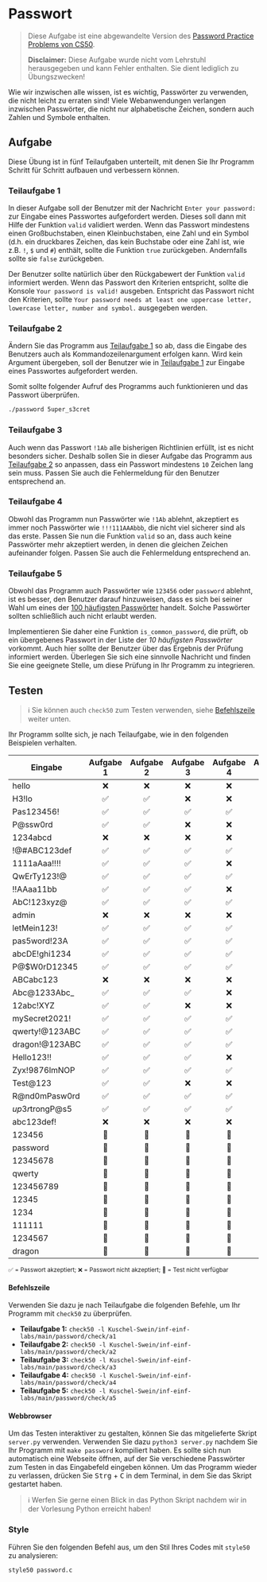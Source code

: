 # Passwort

> Diese Aufgabe ist eine abgewandelte Version des [Password Practice Problems von CS50](https://cs50.harvard.edu/x/2024/practice/password/).
>
> **Disclaimer:** Diese Aufgabe wurde nicht vom Lehrstuhl herausgegeben und kann Fehler enthalten. Sie dient lediglich zu Übungszwecken!

Wie wir inzwischen alle wissen, ist es wichtig, Passwörter zu verwenden, die nicht leicht zu erraten sind! Viele Webanwendungen verlangen inzwischen Passwörter, die nicht nur alphabetische Zeichen, sondern auch Zahlen und Symbole enthalten.

## Aufgabe

Diese Übung ist in fünf Teilaufgaben unterteilt, mit denen Sie Ihr Programm Schritt für Schritt aufbauen und verbessern können.

### Teilaufgabe 1

In dieser Aufgabe soll der Benutzer mit der Nachricht `Enter your password:` zur Eingabe eines Passwortes aufgefordert werden.
Dieses soll dann mit Hilfe der Funktion `valid` validiert werden. Wenn das Passwort mindestens einen Großbuchstaben, einen Kleinbuchstaben, eine Zahl und ein Symbol (d.h. ein druckbares Zeichen, das kein Buchstabe oder eine Zahl ist, wie z.B. `!`, `$` und `#`) enthält, sollte die Funktion `true` zurückgeben. Andernfalls sollte sie `false` zurückgeben.

Der Benutzer sollte natürlich über den Rückgabewert der Funktion `valid` informiert werden.
Wenn das Passwort den Kriterien entspricht, sollte die Konsole `Your password is valid!` ausgeben. Entspricht das Passwort nicht den Kriterien, sollte `Your password needs at least one uppercase letter, lowercase letter, number and symbol.` ausgegeben werden.

### Teilaufgabe 2

Ändern Sie das Programm aus [Teilaufgabe 1](#teilaufgabe-1) so ab, dass die Eingabe des Benutzers auch als Kommandozeilenargument erfolgen kann.
Wird kein Argument übergeben, soll der Benutzer wie in [Teilaufgabe 1](#teilaufgabe-1) zur Eingabe eines Passwortes aufgefordert werden.

Somit sollte folgender Aufruf des Programms auch funktionieren und das Passwort überprüfen.

```bash
./password 5uper_s3cret
```

<div style="page-break-after: always"></div>

### Teilaufgabe 3

Auch wenn das Passwort `!1Ab` alle bisherigen Richtlinien erfüllt, ist es nicht besonders sicher. Deshalb sollen Sie in dieser Aufgabe das Programm aus [Teilaufgabe 2](#teilaufgabe-2) so anpassen, dass ein Passwort mindestens `10` Zeichen lang sein muss. Passen Sie auch die Fehlermeldung für den Benutzer entsprechend an.

### Teilaufgabe 4

Obwohl das Programm nun Passwörter wie `!1Ab` ablehnt, akzeptiert es immer noch Passwörter wie `!!!111AAAbbb`, die nicht viel sicherer sind als das erste.
Passen Sie nun die Funktion `valid` so an, dass auch keine Passwörter mehr akzeptiert werden, in denen die gleichen Zeichen aufeinander folgen.
Passen Sie auch die Fehlermeldung entsprechend an.

### Teilaufgabe 5

Obwohl das Programm auch Passwörter wie `123456` oder `password` ablehnt, ist es besser, den Benutzer darauf hinzuweisen, dass es sich bei seiner Wahl um eines der [100 häufigsten Passwörter](https://en.wikipedia.org/wiki/Wikipedia:10,000_most_common_passwords#Top_100) handelt. Solche Passwörter sollten schließlich auch nicht erlaubt werden.

Implementieren Sie daher eine Funktion `is_common_password`, die prüft, ob ein übergebenes Passwort in der Liste der _10 häufigsten Passwörter_ vorkommt.
Auch hier sollte der Benutzer über das Ergebnis der Prüfung informiert werden. Überlegen Sie sich eine sinnvolle Nachricht und finden Sie eine geeignete Stelle, um diese Prüfung in Ihr Programm zu integrieren.

## Testen

> ℹ️ Sie können auch `check50` zum Testen verwenden, siehe [Befehlszeile](#befehlszeile) weiter unten.

Ihr Programm sollte sich, je nach Teilaufgabe, wie in den folgenden Beispielen verhalten.

<!-- some cheaty styles to make the table look good -->
<style>tr > td:not(:first-child) { text-align: center }</style>

| Eingabe         | Aufgabe 1 | Aufgabe 2 | Aufgabe 3 | Aufgabe 4 | Aufgabe 5 |
| --------------- | --------- | --------- | --------- | --------- | --------- |
| hello           | ❌        | ❌        | ❌        | ❌        | ❌        |
| H3!lo           | ✅        | ✅        | ❌        | ❌        | ❌        |
| Pas123456!      | ✅        | ✅        | ✅        | ✅        | ✅        |
| P@ssw0rd        | ✅        | ✅        | ❌        | ❌        | ❌        |
| 1234abcd        | ❌        | ❌        | ❌        | ❌        | ❌        |
| !@#ABC123def    | ✅        | ✅        | ✅        | ✅        | ✅        |
| 1111aAaa!!!!    | ✅        | ✅        | ✅        | ❌        | ❌        |
| QwErTy123!@     | ✅        | ✅        | ✅        | ✅        | ✅        |
| !!AAaa11bb      | ✅        | ✅        | ✅        | ❌        | ❌        |
| AbC!123xyz@     | ✅        | ✅        | ✅        | ✅        | ✅        |
| admin           | ❌        | ❌        | ❌        | ❌        | ❌        |
| letMein123!     | ✅        | ✅        | ✅        | ✅        | ✅        |
| pas5word!23A    | ✅        | ✅        | ✅        | ✅        | ✅        |
| abcDE!ghi1234   | ✅        | ✅        | ✅        | ✅        | ✅        |
| P@$W0rD12345    | ✅        | ✅        | ✅        | ✅        | ✅        |
| ABCabc123       | ❌        | ❌        | ❌        | ❌        | ❌        |
| Abc@1233Abc\_   | ✅        | ✅        | ✅        | ❌        | ❌        |
| 12abc!XYZ       | ✅        | ✅        | ❌        | ❌        | ❌        |
| mySecret2021!   | ✅        | ✅        | ✅        | ✅        | ✅        |
| qwerty!@123ABC  | ✅        | ✅        | ✅        | ✅        | ✅        |
| dragon!@123ABC  | ✅        | ✅        | ✅        | ✅        | ✅        |
| Hello123!!      | ✅        | ✅        | ✅        | ❌        | ❌        |
| Zyx!9876lmNOP   | ✅        | ✅        | ✅        | ✅        | ✅        |
| Test@123        | ✅        | ✅        | ❌        | ❌        | ❌        |
| R@nd0mPasw0rd   | ✅        | ✅        | ✅        | ✅        | ✅        |
| $up3r$trongP@s5 | ✅        | ✅        | ✅        | ✅        | ✅        |
| abc123def!      | ❌        | ❌        | ❌        | ❌        | ❌        |
| 123456          | 🚫        | 🚫        | 🚫        | 🚫        | ❌        |
| password        | 🚫        | 🚫        | 🚫        | 🚫        | ❌        |
| 12345678        | 🚫        | 🚫        | 🚫        | 🚫        | ❌        |
| qwerty          | 🚫        | 🚫        | 🚫        | 🚫        | ❌        |
| 123456789       | 🚫        | 🚫        | 🚫        | 🚫        | ❌        |
| 12345           | 🚫        | 🚫        | 🚫        | 🚫        | ❌        |
| 1234            | 🚫        | 🚫        | 🚫        | 🚫        | ❌        |
| 111111          | 🚫        | 🚫        | 🚫        | 🚫        | ❌        |
| 1234567         | 🚫        | 🚫        | 🚫        | 🚫        | ❌        |
| dragon          | 🚫        | 🚫        | 🚫        | 🚫        | ❌        |

<small>✅ = Passwort akzeptiert; ❌ = Passwort nicht akzeptiert; 🚫 = Test nicht verfügbar</small>

#### Befehlszeile

Verwenden Sie dazu je nach Teilaufgabe die folgenden Befehle, um Ihr Programm mit `check50` zu überprüfen.

-   **Teilaufgabe 1:** `check50 -l Kuschel-Swein/inf-einf-labs/main/password/check/a1`
-   **Teilaufgabe 2:** `check50 -l Kuschel-Swein/inf-einf-labs/main/password/check/a2`
-   **Teilaufgabe 3:** `check50 -l Kuschel-Swein/inf-einf-labs/main/password/check/a3`
-   **Teilaufgabe 4:** `check50 -l Kuschel-Swein/inf-einf-labs/main/password/check/a4`
-   **Teilaufgabe 5:** `check50 -l Kuschel-Swein/inf-einf-labs/main/password/check/a5`

#### Webbrowser

Um das Testen interaktiver zu gestalten, können Sie das mitgelieferte Skript `server.py` verwenden.
Verwenden Sie dazu `python3 server.py` nachdem Sie Ihr Programm mit `make password` kompiliert haben. Es sollte sich nun automatisch eine Webseite öffnen, auf der Sie verschiedene Passwörter zum Testen in das Eingabefeld eingeben können. Um das Programm wieder zu verlassen, drücken Sie <kbd>Strg</kbd> + <kbd>C</kbd> in dem Terminal, in dem Sie das Skript gestartet haben.

> ℹ️ Werfen Sie gerne einen Blick in das Python Skript nachdem wir in der Vorlesung Python erreicht haben!

### Style

Führen Sie den folgenden Befehl aus, um den Stil Ihres Codes mit `style50` zu analysieren:

```bash
style50 password.c
```
